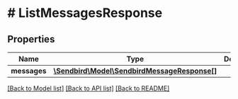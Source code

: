 # # ListMessagesResponse

## Properties

Name | Type | Description | Notes
------------ | ------------- | ------------- | -------------
**messages** | [**\Sendbird\Model\SendbirdMessageResponse[]**](SendbirdMessageResponse.md) |  | [optional]

[[Back to Model list]](../../README.md#models) [[Back to API list]](../../README.md#endpoints) [[Back to README]](../../README.md)
